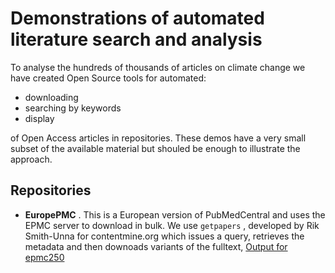 # Demonstrations of automated literature search and analysis

To analyse the hundreds of thousands of articles on climate change we have created Open Source tools for automated:

* downloading
* searching by keywords
* display 

of Open Access articles in repositories. These demos have a very small subset of the available material but shouled be enough to illustrate the approach.

## Repositories

* **EuropePMC** . This is a European version of PubMedCentral and uses the EPMC server to download in bulk. We use `getpapers` , developed by Rik Smith-Unna for 
contentmine.org which issues a query, retrieves the metadata and then downoads variants of the fulltext,
[Output for epmc250](../demos/epmc250/)




